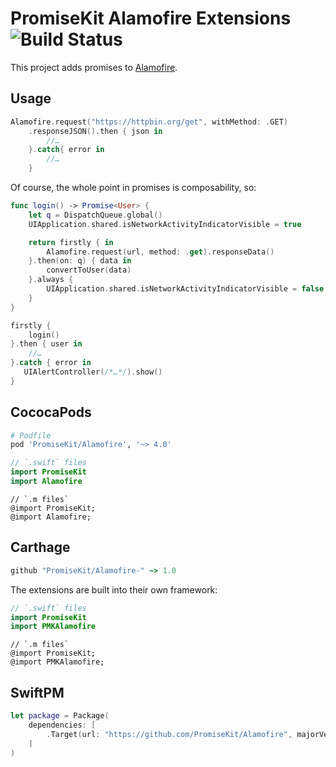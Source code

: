 # PromiseKit Alamofire Extensions ![Build Status]

This project adds promises to [Alamofire](https://github.com/Alamofire/Alamofire).

## Usage

```swift
Alamofire.request("https://httpbin.org/get", withMethod: .GET)
    .responseJSON().then { json in
        //…
    }.catch{ error in
        //…
    }
```

Of course, the whole point in promises is composability, so:

```swift
func login() -> Promise<User> {
    let q = DispatchQueue.global()
    UIApplication.shared.isNetworkActivityIndicatorVisible = true

    return firstly { in
        Alamofire.request(url, method: .get).responseData()
    }.then(on: q) { data in
        convertToUser(data)
    }.always {
        UIApplication.shared.isNetworkActivityIndicatorVisible = false
    }
}

firstly {
    login()
}.then { user in
    //…
}.catch { error in
   UIAlertController(/*…*/).show() 
}
```

## CococaPods

```ruby
# Podfile
pod 'PromiseKit/Alamofire', '~> 4.0'
```

```swift
// `.swift` files
import PromiseKit
import Alamofire
```

```objc
// `.m files`
@import PromiseKit;
@import Alamofire;
```

## Carthage

```ruby
github "PromiseKit/Alamofire-" ~> 1.0
```

The extensions are built into their own framework:

```swift
// `.swift` files
import PromiseKit
import PMKAlamofire
```

```objc
// `.m files`
@import PromiseKit;
@import PMKAlamofire;
```

## SwiftPM

```swift
let package = Package(
    dependencies: [
        .Target(url: "https://github.com/PromiseKit/Alamofire", majorVersion: 1)
    ]
)
```


[Build Status]: https://travis-ci.org/PromiseKit/Alamofire.svg?branch=master
